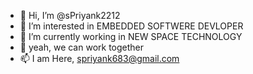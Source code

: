 - 👋 Hi, I’m @sPriyank2212
- 👀 I’m interested in EMBEDDED SOFTWERE DEVLOPER
- 🌱 I’m currently working in NEW SPACE TECHNOLOGY
- 💞️ yeah, we can work together
- 📫 I am Here, spriyank683@gmail.com

<!---
sPriyank2212/sPriyank2212 is a ✨ special ✨ repository because its `README.md` (this file) appears on your GitHub profile.
You can click the Preview link to take a look at your changes.
--->
